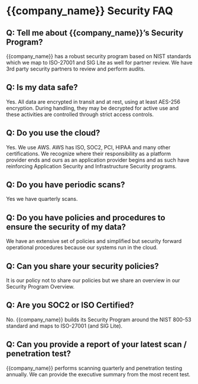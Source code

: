 # {{company_name}} Security FAQ

<!-- markdownlint-disable MD026 -->
## Q: Tell me about {{company_name}}’s Security Program?

{{company_name}} has a robust security program based on NIST standards which we map to ISO-27001 and SIG Lite as well
for partner review.  We have 3rd party security partners to review and perform audits.

## Q: Is my data safe?

Yes.  All data are encrypted in transit and at rest, using at least AES-256 encryption.  During handling, they may be
decrypted for active use and these activities are controlled through strict access controls.

## Q: Do you use the cloud?

Yes. We use AWS. AWS has ISO, SOC2, PCI, HIPAA and many other certifications. We recognize where their
responsibility as a platform provider ends and ours as an application provider begins and as such have reinforcing
Application Security and Infrastructure Security programs.

## Q: Do you have periodic scans?

Yes we have quarterly scans.

## Q: Do you have policies and procedures to ensure the security of my data?

We have an extensive set of policies and simplified but security forward operational procedures because our systems
run in the cloud.

## Q: Can you share your security policies?

It is our policy not to share our policies but we share an overview in our Security Program Overview.

## Q: Are you SOC2 or ISO Certified?

No.  {{company_name}} builds its Security Program around the NIST 800-53 standard and maps to ISO-27001 (and SIG Lite).

## Q: Can you provide a report of your latest scan / penetration test?

{{company_name}} performs scanning quarterly and penetration testing annually.  We can provide the executive summary
from the most recent test.
